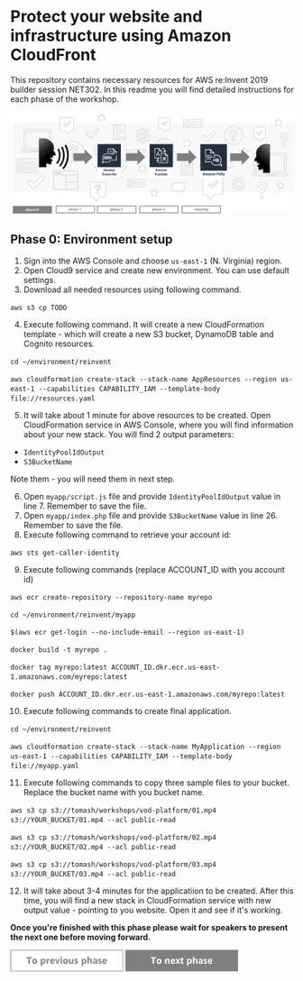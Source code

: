 Protect your website and infrastructure using Amazon CloudFront
=========================================

This repository contains necessary resources for AWS re:Invent 2019 builder session NET302. In this readme you will find detailed instructions for each phase of the workshop.

<img src="../../img/flow0.png" />


Phase 0: Environment setup
-----

1. Sign into the AWS Console and choose `us-east-1` (N. Virginia) region.
2. Open Cloud9 service and create new environment. You can use default settings.
3. Download all needed resources using following command.

`aws s3 cp TODO`

4. Execute following command. It will create a new CloudFormation template - which will create a new S3 bucket, DynamoDB table and Cognito resources.

`cd ~/environment/reinvent`

`aws cloudformation create-stack --stack-name AppResources --region us-east-1 --capabilities CAPABILITY_IAM --template-body file://resources.yaml`

5. It will take about 1 minute for above resources to be created. Open CloudFormation service in AWS Console, where you will find information about your new stack. You will find 2 output parameters:
* `IdentityPoolIdOutput`
* `S3BucketName`

Note them - you will need them in next step.

6. Open `myapp/script.js` file and provide `IdentityPoolIdOutput` value in line 7. Remember to save the file.
7. Open `myapp/index.php` file and provide  `S3BucketName` value in line 26. Remember to save the file.
8. Execute following command to retrieve your account id:

`aws sts get-caller-identity`

9. Execute following commands (replace ACCOUNT_ID with you account id)

`aws ecr create-repository --repository-name myrepo`

`cd ~/environment/reinvent/myapp`

`$(aws ecr get-login --no-include-email --region us-east-1)`

`docker build -t myrepo .`

`docker tag myrepo:latest ACCOUNT_ID.dkr.ecr.us-east-1.amazonaws.com/myrepo:latest`

`docker push ACCOUNT_ID.dkr.ecr.us-east-1.amazonaws.com/myrepo:latest`

10. Execute following commands to create final application.

`cd ~/environment/reinvent`

`aws cloudformation create-stack --stack-name MyApplication --region us-east-1 --capabilities CAPABILITY_IAM --template-body file://myapp.yaml`

11. Execute following commands to copy three sample files to your bucket. Replace the bucket name with you bucket name.

`aws s3 cp s3://tomash/workshops/vod-platform/01.mp4 s3://YOUR_BUCKET/01.mp4 --acl public-read`

`aws s3 cp s3://tomash/workshops/vod-platform/02.mp4 s3://YOUR_BUCKET/02.mp4 --acl public-read`

`aws s3 cp s3://tomash/workshops/vod-platform/03.mp4 s3://YOUR_BUCKET/03.mp4 --acl public-read`

12. It will take about 3-4 minutes for the applicatiion to be created. After this time, you will find a new stack in CloudFormation service with new output value - pointing to you website. Open it and see if it's working.


**Once you're finished with this phase please wait for speakers to present the next one before moving forward.**

<a href="../../README.md"><img src="../../img/button-previous.png" width="200"></a>
<a href="../phase1"><img src="../../img/button-next.png" width="200"></a>
